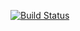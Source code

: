 [![Build Status](https://api.travis-ci.com/sergeykin/job4j_rest.svg?branch=master)](https://travis-ci.com/sergeykin/job4j_rest)

